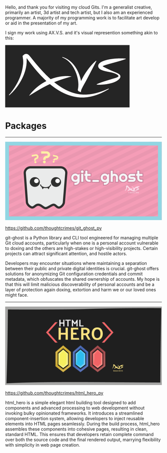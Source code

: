 Hello, and thank you for visiting my cloud Gits. I'm a generalist creative, primarily an artist, 3d artist and tech artist, but I also am an experienced programmer. A majority of my programming work is to facilitate art develop or aid in the presentation of my art.

I sign my work using AX.V.S. and it's visual represention something akin to this:

![axvs!](artwork/axvs_slate_white_00_400x200.png)


# Packages

---

![git_ghost!](artwork/git_ghost_socialpreview_00_1280x640.png)

https://github.com/thoughtcrimes/git_ghost_py

git-ghost is a Python library and CLI tool engineered for managing multiple Git cloud accounts, particularly when one is a personal account vulnerable to doxing and the others are high-stakes or high-visibility projects. Certain projects can attract significant attention, and hostile actors. 

Developers may encounter situations where maintaining a separation between their public and private digital identities is crucial. git-ghost offers solutions for anonymizing Git configuration credentials and commit metadata, which obfuscates the shared ownership of accounts. My hope is that this will limit malicious discoverability of personal accounts and be a layer of protection again doxing, extortion and harm we or our loved ones might face.

---


![html_hero!](artwork/html_hero_socialpreview_00_1280x640.png)

https://github.com/thoughtcrimes/html_hero_py

html_hero is a simple elegant html building tool designed to add components and advanced processing to web development without invoking bulky opinionated frameworks. It introduces a streamlined component-insertion system, allowing developers to inject reusable elements into HTML pages seamlessly. During the build process, html_hero assembles these components into cohesive pages, resulting in clean, standard HTML. This ensures that developers retain complete command over both the source code and the final rendered output, marrying flexibility with simplicity in web page creation.